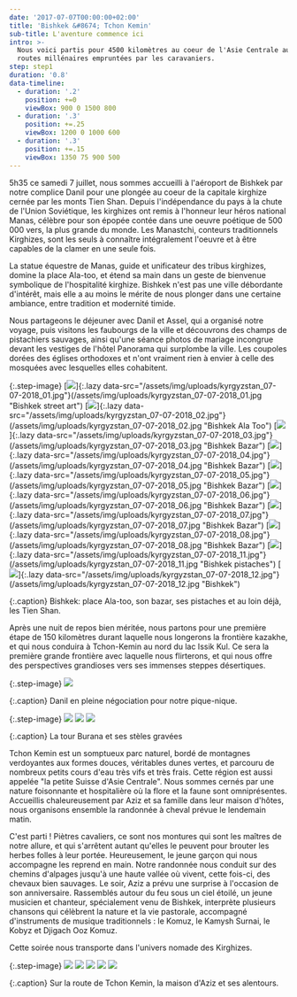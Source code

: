```yaml
---
date: '2017-07-07T00:00:00+02:00'
title: 'Bishkek &#8674; Tchon Kemin'
sub-title: L'aventure commence ici
intro: >-
  Nous voici partis pour 4500 kilomètres au coeur de l'Asie Centrale au fil des
  routes millénaires empruntées par les caravaniers.
step: step1
duration: '0.8'
data-timeline:
  - duration: '.2'
    position: +=0
    viewBox: 900 0 1500 800
  - duration: '.3'
    position: +=.25
    viewBox: 1200 0 1000 600
  - duration: '.3'
    position: +=.15
    viewBox: 1350 75 900 500
---
```

5h35 ce samedi 7 juillet, nous sommes accueilli à l'aéroport de Bishkek par notre complice Danil pour une plongée au coeur de la capitale kirghize cernée par les monts Tien Shan. 
Depuis l'indépendance du pays à la chute de l'Union Soviétique, les kirghizes ont remis à l'honneur leur héros national Manas, célèbre pour son épopée contée dans une oeuvre poétique de 500 000 vers, la plus grande du monde. Les Manastchi, conteurs traditionnels Kirghizes, sont les seuls à connaître intégralement l'oeuvre et à être capables de la clamer en une seule fois.

La statue équestre de Manas, guide et unificateur des tribus kirghizes, domine la place Ala-too, et étend sa main dans un geste de bienvenue symbolique de l'hospitalité kirghize. Bishkek n'est pas une ville débordante d'intérêt, mais elle a au moins le mérite de nous plonger dans une certaine ambiance, entre tradition et modernité timide.

Nous partageons le déjeuner avec Danil et Assel, qui a organisé notre voyage, puis visitons les faubourgs de la ville et découvrons des champs de pistachiers sauvages, ainsi qu'une séance photos de mariage incongrue devant les vestiges de l'hôtel Panorama qui surplombe la ville. Les coupoles dorées des églises orthodoxes et n'ont vraiment rien à envier à celle des mosquées avec lesquelles elles cohabitent.

{:.step-image}
[![](/assets/img/uploads/kyrgyzstan_07-07-2018_01.jpg)]{:.lazy data-src="/assets/img/uploads/kyrgyzstan_07-07-2018_01.jpg"}(/assets/img/uploads/kyrgyzstan_07-07-2018_01.jpg "Bishkek street art")
[![](/assets/img/uploads/kyrgyzstan_07-07-2018_02.jpg)]{:.lazy data-src="/assets/img/uploads/kyrgyzstan_07-07-2018_02.jpg"}(/assets/img/uploads/kyrgyzstan_07-07-2018_02.jpg "Bishkek Ala Too")
[![](/assets/img/uploads/kyrgyzstan_07-07-2018_03.jpg)]{:.lazy data-src="/assets/img/uploads/kyrgyzstan_07-07-2018_03.jpg"}(/assets/img/uploads/kyrgyzstan_07-07-2018_03.jpg "Bishkek Bazar")
[![](/assets/img/uploads/kyrgyzstan_07-07-2018_04.jpg)]{:.lazy data-src="/assets/img/uploads/kyrgyzstan_07-07-2018_04.jpg"}(/assets/img/uploads/kyrgyzstan_07-07-2018_04.jpg "Bishkek Bazar")
[![](/assets/img/uploads/kyrgyzstan_07-07-2018_05.jpg)]{:.lazy data-src="/assets/img/uploads/kyrgyzstan_07-07-2018_05.jpg"}(/assets/img/uploads/kyrgyzstan_07-07-2018_05.jpg "Bishkek Bazar")
[![](/assets/img/uploads/kyrgyzstan_07-07-2018_06.jpg)]{:.lazy data-src="/assets/img/uploads/kyrgyzstan_07-07-2018_06.jpg"}(/assets/img/uploads/kyrgyzstan_07-07-2018_06.jpg "Bishkek Bazar")
[![](/assets/img/uploads/kyrgyzstan_07-07-2018_07.jpg)]{:.lazy data-src="/assets/img/uploads/kyrgyzstan_07-07-2018_07.jpg"}(/assets/img/uploads/kyrgyzstan_07-07-2018_07.jpg "Bishkek Bazar")
[![](/assets/img/uploads/kyrgyzstan_07-07-2018_08.jpg)]{:.lazy data-src="/assets/img/uploads/kyrgyzstan_07-07-2018_08.jpg"}(/assets/img/uploads/kyrgyzstan_07-07-2018_08.jpg "Bishkek Bazar")
[![](/assets/img/uploads/kyrgyzstan_07-07-2018_11.jpg)]{:.lazy data-src="/assets/img/uploads/kyrgyzstan_07-07-2018_11.jpg"}(/assets/img/uploads/kyrgyzstan_07-07-2018_11.jpg "Bishkek pistaches")
[![](/assets/img/uploads/kyrgyzstan_07-07-2018_12.jpg)]{:.lazy data-src="/assets/img/uploads/kyrgyzstan_07-07-2018_12.jpg"}(/assets/img/uploads/kyrgyzstan_07-07-2018_12.jpg "Bishkek")

{:.caption}
Bishkek: place Ala-too, son bazar, ses pistaches et au loin déjà, les Tien Shan.

Après une nuit de repos bien méritée, nous partons pour une première étape de 150 kilomètres durant laquelle nous longerons la frontière kazakhe, et qui nous conduira à Tchon-Kemin au nord du lac Issik Kul. Ce sera la première grande frontière avec laquelle nous flirterons, et qui nous offre des perspectives grandioses vers ses immenses steppes désertiques.

{:.step-image}
[![](/assets/img/uploads/kyrgyzstan_08-07-2018_01.jpg)](/assets/img/uploads/kyrgyzstan_08-07-2018_01.jpg "Bishkek route")

{:.caption}
Danil en pleine négociation pour notre pique-nique.

{:.step-image}
[![](/assets/img/uploads/kyrgyzstan_08-07-2018_02.jpg)](/assets/img/uploads/kyrgyzstan_08-07-2018_02.jpg "Tour Burana")
[![](/assets/img/uploads/kyrgyzstan_08-07-2018_03.jpg)](/assets/img/uploads/kyrgyzstan_08-07-2018_03.jpg "Tour Burana")
[![](/assets/img/uploads/kyrgyzstan_08-07-2018_04.jpg)](/assets/img/uploads/kyrgyzstan_08-07-2018_04.jpg "Tour Burana")

{:.caption}
La tour Burana et ses stèles gravées

Tchon Kemin est un somptueux parc naturel, bordé de montagnes verdoyantes aux formes douces, véritables dunes vertes, et parcouru de nombreux petits cours d'eau très vifs et très frais. Cette région est aussi appelée "la petite Suisse d'Asie Centrale". Nous sommes cernés par une nature foisonnante et hospitalière où la flore et la faune sont omniprésentes. Accueillis chaleureusement par Aziz et sa famille dans leur maison d'hôtes, nous organisons ensemble la randonnée à cheval prévue le lendemain matin. 

C'est parti ! Piètres cavaliers, ce sont nos montures qui sont les maîtres de notre allure, et qui s'arrêtent autant qu'elles le peuvent pour brouter les herbes folles à leur portée. Heureusement, le jeune garçon qui nous accompagne les reprend en main. Notre randonnée nous conduit sur des chemins d'alpages jusqu'à une haute vallée où vivent, cette fois-ci, des chevaux bien sauvages. 
Le soir, Aziz a prévu une surprise à l'occasion de son anniversaire. Rassemblés autour du feu sous un ciel étoilé, un jeune musicien et chanteur, spécialement venu de Bishkek, interprète plusieurs chansons qui célèbrent la nature et la vie pastorale, accompagné d'instruments de musique traditionnels : le Komuz, le Kamysh Surnai, le Kobyz et Djigach Ooz Komuz.

Cette soirée nous transporte dans l'univers nomade des Kirghizes.

{:.step-image}
[![](/assets/img/uploads/kyrgyzstan_08-07-2018_05.jpg)](/assets/img/uploads/kyrgyzstan_08-07-2018_05.jpg "Route de Tchon Kemin")
[![](/assets/img/uploads/kyrgyzstan_08-07-2018_06.jpg)](/assets/img/uploads/kyrgyzstan_08-07-2018_06.jpg "Route de Tchon Kemin")
[![](/assets/img/uploads/kyrgyzstan_08-07-2018_07.jpg)](/assets/img/uploads/kyrgyzstan_08-07-2018_07.jpg "Tchon Kemin Guest House")
[![](/assets/img/uploads/kyrgyzstan_08-07-2018_08.jpg)](/assets/img/uploads/kyrgyzstan_08-07-2018_08.jpg "Tchon Kemin Guest House")
[![](/assets/img/uploads/kyrgyzstan_08-07-2018_09.jpg)](/assets/img/uploads/kyrgyzstan_08-07-2018_09.jpg "Tchon Kemin Guest House")

{:.caption}
Sur la route de Tchon Kemin, la maison d'Aziz et ses alentours.


